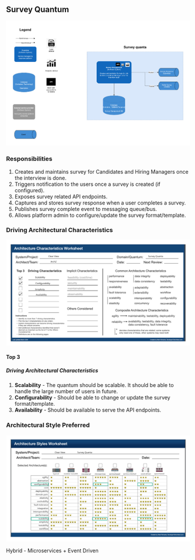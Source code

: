 ## Survey Quantum

![Image](/assets/C2_survey_quanta.jpg)

### Responsibilities

1. Creates and maintains survey for Candidates and Hiring Managers once the interview is done.
2. Triggers notification to the users once a survey is created (if configured).
3. Exposes survey related API endpoints.
4. Captures and stores survey response when a user completes a survey.
5. Publishes survey complete event to messaging queue/bus.
6. Allows platform admin to configure/update the survey format/template.

### Driving Architectural Characteristics

![Image](/assets/survey-arch-char-worksheet.jpg)

#### Top 3

##### Driving Architectural Characteristics

1. **Scalability** - The quantum should be scalable. It should be able to handle the large number of users in future.
2. **Configurability** - Should be able to change or update the survey format/template.
3. **Availability** - Should be available to serve the API endpoints.

### Architectural Style Preferred

![Image](/assets/survey-arch-style-worksheet.jpg)

Hybrid - Microservices + Event Driven

